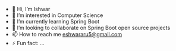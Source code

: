 - 👋 Hi, I’m Ishwar
- 👀 I’m interested in Computer Science
- 🌱 I’m currently learning Spring Boot
- 💞️ I’m looking to collaborate on Spring Boot open source projects
- 📫 How to reach me eshwararu5@gmail.com 
- ⚡ Fun fact: ...

<!---
Ishwar56789/Ishwar56789 is a ✨ special ✨ repository because its `README.md` (this file) appears on your GitHub profile.
You can click the Preview link to take a look at your changes.
--->
